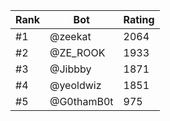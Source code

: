Rank|Bot|Rating
---|---|---
#1|@zeekat|2064
#2|@ZE_ROOK|1933
#3|@Jibbby|1871
#4|@yeoldwiz|1851
#5|@G0thamB0t|975
